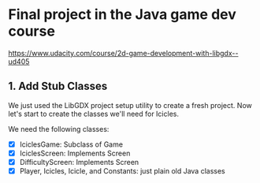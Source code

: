 # Final project in the Java game dev course
https://www.udacity.com/course/2d-game-development-with-libgdx--ud405

## 1. Add Stub Classes
We just used the LibGDX project setup utility to create a fresh project. Now let's start to create the classes we'll need for Icicles.

We need the following classes:

- [x] IciclesGame: Subclass of Game
- [x] IciclesScreen: Implements Screen
- [x] DifficultyScreen: Implements Screen
- [x] Player, Icicles, Icicle, and Constants: just plain old Java classes
